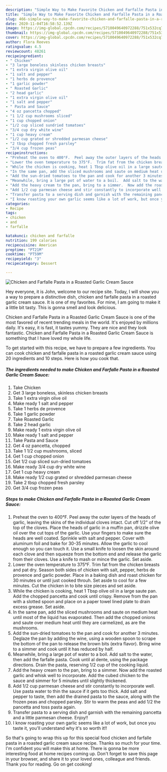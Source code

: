 ```yaml
---
description: "Simple Way to Make Favorite Chicken and Farfalle Pasta in a Roasted Garlic Cream Sauce"
title: "Simple Way to Make Favorite Chicken and Farfalle Pasta in a Roasted Garlic Cream Sauce"
slug: 466-simple-way-to-make-favorite-chicken-and-farfalle-pasta-in-a-roasted-garlic-cream-sauce
date: 2020-11-04T16:58:52.139Z
image: https://img-global.cpcdn.com/recipes/5710049640972288/751x532cq70/chicken-and-farfalle-pasta-in-a-roasted-garlic-cream-sauce-recipe-main-photo.jpg
thumbnail: https://img-global.cpcdn.com/recipes/5710049640972288/751x532cq70/chicken-and-farfalle-pasta-in-a-roasted-garlic-cream-sauce-recipe-main-photo.jpg
cover: https://img-global.cpcdn.com/recipes/5710049640972288/751x532cq70/chicken-and-farfalle-pasta-in-a-roasted-garlic-cream-sauce-recipe-main-photo.jpg
author: Flora Reeves
ratingvalue: 4.5
reviewcount: 48261
recipeingredient:
- " Chicken"
- "3 large boneless skinless chicken breasts"
- "1 extra virgin olive oil"
- "1 salt and pepper"
- "1 herbs de provence"
- "1 garlic powder"
- " Roasted Garlic"
- "2 head garlic"
- "1 extra virgin olive oil"
- "1 salt and pepper"
- " Pasta and Sauce"
- "4 oz pancetta chopped"
- "1 1/2 cup mushrooms sliced"
- "1 cup chopped onion"
- "1/2 cup sliced sundried tomatoes"
- "3/4 cup dry white wine"
- "1 cup heavy cream"
- "1/2 cup grated or shredded parmesan cheese"
- "2 tbsp chopped fresh parsley"
- "3/4 cup frozen peas"
recipeinstructions:
- "Preheat the oven to 400°F.  Peel away the outer layers of the heads of garlic, leaving the skins of the individual cloves intact.  Cut off 1/2&#34; of the top of the cloves.  Place the heads of garlic in a muffin pan, drizzle olive oil over the cut tops of the garlic.  Use your fingers to make sure the heads are well coated.  Sprinkle with salt and pepper.  Cover with aluminum foil and bake for 30-35 minutes.  Allow the garlic to cool enough so you can touch it.  Use a small knife to loosen the skin around each clove and then squeeze from the bottom end and release the garlic from their cloves.  Use a knife to mash or mince the garlic.  Set aside."
- "Lower the oven temperature to 375°F.  Trim fat from the chicken breasts and pat dry.  Season both sides of chicken with salt, pepper, herbs de provence and garlic powder.  Place in a baking dish and roast chicken for 30 minutes or until just cooked throuh.  Set aside to cool for a few minutes.  Cut the chicken in to bite size pieces and set aside."
- "While the chicken is cooking, heat 1 Tbsp olive oil in a large saute pan.  Add the chopped pancetta and cook until crispy.  Remove from the pan with a slotted spoon and place on a paper towel lined plate to drain excess grease.  Set aside."
- "In the same pan, add the sliced mushrooms and saute on medium heat until most of the liquid has evaporated.  Then add the chopped onions and saute over medium heat until they are carmelized, as are the mushrooms."
- "Add the sun-dried tomatoes to the pan and cook for another 3 minutes.  Deglaze the pan by adding the wine, using a wooden spoon to scrape the bottom of the pan to release the brown bits (extra flavor).  Bring wine to a simmer and cook until it has reduced by half."
- "Meanwhile, bring a large pot of water to a boil.  Add salt to the water, then add the farfalle pasta.  Cook until al dente, using the package directions.  Drain the pasta, reserving 1/2 cup of the cooking liquid."
- "Add the heavy cream to the pan, bring to a simmer.  Now add the roasted garlic and whisk well to incorporate.  Add the cubed chicken to the sauce and simmer for 5 minutes until slightly thickened."
- "Add 1/2 cup parmesan cheese and stir constantly to incorporate well.  Use pasta water to thin the sauce if it gets too thick.  Add salt and pepper to taste, then add the drained pasta to the sauce, along with the frozen peas and chopped parsley.  Stir to warm the peas and add 1/2 the pancetta and toss pasta again."
- "Transfer pasta to a serving dish and garnish with the remaining pancetta and a little parmesan cheese.  Enjoy!!"
- "I know roasting your own garlic seems like a lot of work, but once you taste it, you&#39;ll understand why it&#39;s so worth it!!"
categories:
- Recipe
tags:
- chicken
- and
- farfalle

katakunci: chicken and farfalle 
nutrition: 199 calories
recipecuisine: American
preptime: "PT21M"
cooktime: "PT59M"
recipeyield: "3"
recipecategory: Dessert

---
```



![Chicken and Farfalle Pasta in a Roasted Garlic Cream Sauce](https://img-global.cpcdn.com/recipes/5710049640972288/751x532cq70/chicken-and-farfalle-pasta-in-a-roasted-garlic-cream-sauce-recipe-main-photo.jpg)

Hey everyone, it is John, welcome to our recipe site. Today, I will show you a way to prepare a distinctive dish, chicken and farfalle pasta in a roasted garlic cream sauce. It is one of my favorites. For mine, I am going to make it a little bit tasty. This is gonna smell and look delicious.



Chicken and Farfalle Pasta in a Roasted Garlic Cream Sauce is one of the most favored of recent trending meals in the world. It's enjoyed by millions daily. It's easy, it is fast, it tastes yummy. They are nice and they look fantastic. Chicken and Farfalle Pasta in a Roasted Garlic Cream Sauce is something that I have loved my whole life.


To get started with this recipe, we have to prepare a few ingredients. You can cook chicken and farfalle pasta in a roasted garlic cream sauce using 20 ingredients and 10 steps. Here is how you cook that.

<!--inarticleads1-->

##### The ingredients needed to make Chicken and Farfalle Pasta in a Roasted Garlic Cream Sauce:

1. Take  Chicken
1. Get 3 large boneless, skinless chicken breasts
1. Take 1 extra virgin olive oil
1. Make ready 1 salt and pepper
1. Take 1 herbs de provence
1. Take 1 garlic powder
1. Take  Roasted Garlic
1. Take 2 head garlic
1. Make ready 1 extra virgin olive oil
1. Make ready 1 salt and pepper
1. Take  Pasta and Sauce
1. Get 4 oz pancetta, chopped
1. Take 1 1/2 cup mushrooms, sliced
1. Get 1 cup chopped onion
1. Get 1/2 cup sliced sun-dried tomatoes
1. Make ready 3/4 cup dry white wine
1. Get 1 cup heavy cream
1. Make ready 1/2 cup grated or shredded parmesan cheese
1. Take 2 tbsp chopped fresh parsley
1. Get 3/4 cup frozen peas




<!--inarticleads2-->

##### Steps to make Chicken and Farfalle Pasta in a Roasted Garlic Cream Sauce:

1. Preheat the oven to 400°F.  Peel away the outer layers of the heads of garlic, leaving the skins of the individual cloves intact.  Cut off 1/2&#34; of the top of the cloves.  Place the heads of garlic in a muffin pan, drizzle olive oil over the cut tops of the garlic.  Use your fingers to make sure the heads are well coated.  Sprinkle with salt and pepper.  Cover with aluminum foil and bake for 30-35 minutes.  Allow the garlic to cool enough so you can touch it.  Use a small knife to loosen the skin around each clove and then squeeze from the bottom end and release the garlic from their cloves.  Use a knife to mash or mince the garlic.  Set aside.
1. Lower the oven temperature to 375°F.  Trim fat from the chicken breasts and pat dry.  Season both sides of chicken with salt, pepper, herbs de provence and garlic powder.  Place in a baking dish and roast chicken for 30 minutes or until just cooked throuh.  Set aside to cool for a few minutes.  Cut the chicken in to bite size pieces and set aside.
1. While the chicken is cooking, heat 1 Tbsp olive oil in a large saute pan.  Add the chopped pancetta and cook until crispy.  Remove from the pan with a slotted spoon and place on a paper towel lined plate to drain excess grease.  Set aside.
1. In the same pan, add the sliced mushrooms and saute on medium heat until most of the liquid has evaporated.  Then add the chopped onions and saute over medium heat until they are carmelized, as are the mushrooms.
1. Add the sun-dried tomatoes to the pan and cook for another 3 minutes.  Deglaze the pan by adding the wine, using a wooden spoon to scrape the bottom of the pan to release the brown bits (extra flavor).  Bring wine to a simmer and cook until it has reduced by half.
1. Meanwhile, bring a large pot of water to a boil.  Add salt to the water, then add the farfalle pasta.  Cook until al dente, using the package directions.  Drain the pasta, reserving 1/2 cup of the cooking liquid.
1. Add the heavy cream to the pan, bring to a simmer.  Now add the roasted garlic and whisk well to incorporate.  Add the cubed chicken to the sauce and simmer for 5 minutes until slightly thickened.
1. Add 1/2 cup parmesan cheese and stir constantly to incorporate well.  Use pasta water to thin the sauce if it gets too thick.  Add salt and pepper to taste, then add the drained pasta to the sauce, along with the frozen peas and chopped parsley.  Stir to warm the peas and add 1/2 the pancetta and toss pasta again.
1. Transfer pasta to a serving dish and garnish with the remaining pancetta and a little parmesan cheese.  Enjoy!!
1. I know roasting your own garlic seems like a lot of work, but once you taste it, you&#39;ll understand why it&#39;s so worth it!!




So that's going to wrap this up for this special food chicken and farfalle pasta in a roasted garlic cream sauce recipe. Thanks so much for your time. I'm confident you will make this at home. There is gonna be more interesting food at home recipes coming up. Don't forget to save this page in your browser, and share it to your loved ones, colleague and friends. Thank you for reading. Go on get cooking!
